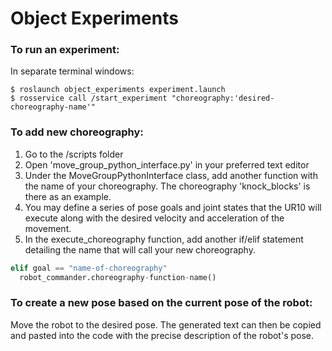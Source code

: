 # Object Experiments

### To run an experiment:
In separate terminal windows:
  ```
  $ roslaunch object_experiments experiment.launch
  $ rosservice call /start_experiment "choreography:'desired-choreography-name'"
  ```

### To add new choreography:

1. Go to the /scripts folder
2. Open 'move_group_python_interface.py' in your preferred text editor
3. Under the MoveGroupPythonInterface class, add another function with the name of your choreography. The choreography 'knock_blocks' is there as an example.
4. You may define a series of pose goals and joint states that the UR10 will execute along with the desired velocity and acceleration of the movement.
5. In the execute_choreography function, add another if/elif statement detailing the name that will call your new choreography.
```python
elif goal == "name-of-choreography"
  robot_commander.choreography-function-name()
```

### To create a new pose based on the current pose of the robot:

Move the robot to the desired pose.
The generated text can then be copied and pasted into the code with the precise description of the robot's pose.
